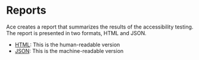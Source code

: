 # Reports

Ace creates a report that summarizes the results of the accessibility testing. The report is presented in two formats, HTML and JSON.

* [HTML](report-html.html): This is the human-readable version
* [JSON](report-json.html): This is the machine-readable version
